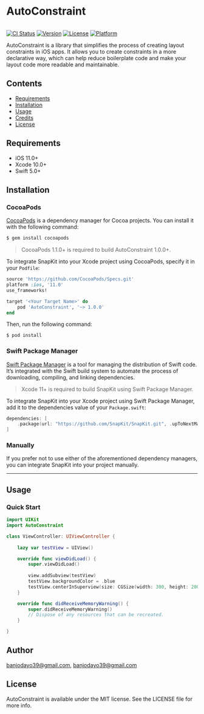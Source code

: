 # AutoConstraint
<img  src="https://drive.google.com/file/d/1wzW_74lobK6Po3yRXGbYdmNt3ZGEh8wU/view?usp=sharing" alt=""/>


[![CI Status](https://img.shields.io/travis/banjodayo39@gmail.com/AutoConstraint.svg?style=flat)](https://travis-ci.org/banjodayo39@gmail.com/AutoConstraint)
[![Version](https://img.shields.io/cocoapods/v/AutoConstraint.svg?style=flat)](https://cocoapods.org/pods/AutoConstraint)
[![License](https://img.shields.io/cocoapods/l/AutoConstraint.svg?style=flat)](https://cocoapods.org/pods/AutoConstraint)
[![Platform](https://img.shields.io/cocoapods/p/AutoConstraint.svg?style=flat)](https://cocoapods.org/pods/AutoConstraint)

AutoConstraint is a library that simplifies the process of creating layout constraints in iOS apps. It allows you to create constraints in a more declarative way, which can help reduce boilerplate code and make your layout code more readable and maintainable.



## Contents

- [Requirements](#requirements)
- [Installation](#installation)
- [Usage](#usage)
- [Credits](#credits)
- [License](#license)

## Requirements

- iOS 11.0+
- Xcode 10.0+
- Swift 5.0+


## Installation

### CocoaPods

[CocoaPods](http://cocoapods.org) is a dependency manager for Cocoa projects. You can install it with the following command:

```bash
$ gem install cocoapods
```

> CocoaPods 1.1.0+ is required to build AutoConstraint 1.0.0+.

To integrate SnapKit into your Xcode project using CocoaPods, specify it in your `Podfile`:

```ruby
source 'https://github.com/CocoaPods/Specs.git'
platform :ios, '11.0'
use_frameworks!

target '<Your Target Name>' do
    pod 'AutoConstraint', '~> 1.0.0'
end
```

Then, run the following command:

```bash
$ pod install
```

### Swift Package Manager

[Swift Package Manager](https://swift.org/package-manager/) is a tool for managing the distribution of Swift code. It’s integrated with the Swift build system to automate the process of downloading, compiling, and linking dependencies.

> Xcode 11+ is required to build SnapKit using Swift Package Manager.

To integrate SnapKit into your Xcode project using Swift Package Manager, add it to the dependencies value of your `Package.swift`:

```swift
dependencies: [
    .package(url: "https://github.com/SnapKit/SnapKit.git", .upToNextMajor(from: "5.0.1"))
]
```

### Manually

If you prefer not to use either of the aforementioned dependency managers, you can integrate SnapKit into your project manually.

---

## Usage

### Quick Start

```swift
import UIKit
import AutoConstraint

class ViewController: UIViewController {
    
    lazy var testView = UIView()

    override func viewDidLoad() {
        super.viewDidLoad()
        
        view.addSubview(testView)
        testView.backgroundColor = .blue
        testView.centerInSuperview(size: CGSize(width: 300, height: 200))
    }

    override func didReceiveMemoryWarning() {
        super.didReceiveMemoryWarning()
        // Dispose of any resources that can be recreated.
    }

}
```

## Author

banjodayo39@gmail.com, banjodayo39@gmail.com

## License

AutoConstraint is available under the MIT license. See the LICENSE file for more info.
